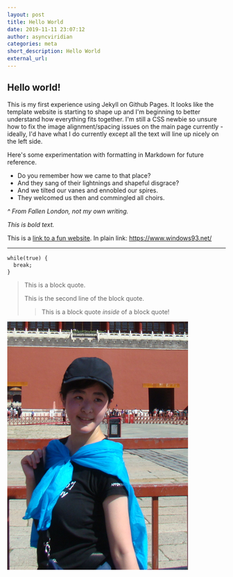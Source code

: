```yaml
---
layout: post
title: Hello World
date: 2019-11-11 23:07:12
author: asyncviridian
categories: meta
short_description: Hello World
external_url:
---
```

## Hello world!

This is my first experience using Jekyll on Github Pages. It looks like the template website is starting to shape up and I'm beginning to better understand how everything fits together. I'm still a CSS newbie so unsure how to fix the image alignment/spacing issues on the main page currently - ideally, I'd have what I do currently except all the text will line up nicely on the left side.

Here's some experimentation with formatting in Markdown for future reference.
- Do you remember how we came to that place?
- And they sang of their lightnings and shapeful disgrace?
- And we tilted our vanes and ennobled our spires.
- They welcomed us then and commingled all choirs.

_^ From Fallen London, not my own writing._

*This is bold text.*

This is a [link to a fun website](https://www.windows93.net/ "Title text"). In plain link: <https://www.windows93.net/>

***

```
while(true) {
  break;
}
```

> This is a block quote.
>
> This is the second line of the block quote.
>> This is a block quote _inside_ of a block quote!

![An image](/images/photo.png "the same image as from the front page")
